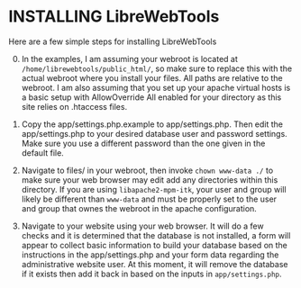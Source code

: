 # INSTALLING LibreWebTools

Here are a few simple steps for installing LibreWebTools

 0. In the examples, I am assuming your webroot is located at
    `/home/librewebtools/public_html/`, so make sure to replace this with the
    actual webroot where you install your files. All paths are relative to the
    webroot. I am also assuming that you set up your apache virtual hosts is a
    basic setup with AllowOverride All enabled for your directory as this site
    relies on .htaccess files.
    
 1. Copy the app/settings.php.example to app/settings.php. Then edit the 
    app/settings.php to your desired database user and password settings. Make 
    sure you use a different password than the one given in the default file.
 
 2. Navigate to files/ in your webroot, then invoke `chown www-data ./` to make
    sure your web browser may edit add any directories within this directory. 
    If you are using `libapache2-mpm-itk`, your user and group will likely be
    different than `www-data` and must be properly set to the user and group 
    that ownes the webroot in the apache configuration.
    
 3. Navigate to your website using your web browser. It will do a few checks
    and it is determined that the database is not installed, a form will appear
    to collect basic information to build your database based on the 
    instructions in the app/settings.php and your form data regarding the 
    administrative website user. At this moment, it will remove the database
    if it exists then add it back in based on the inputs in `app/settings.php`.
